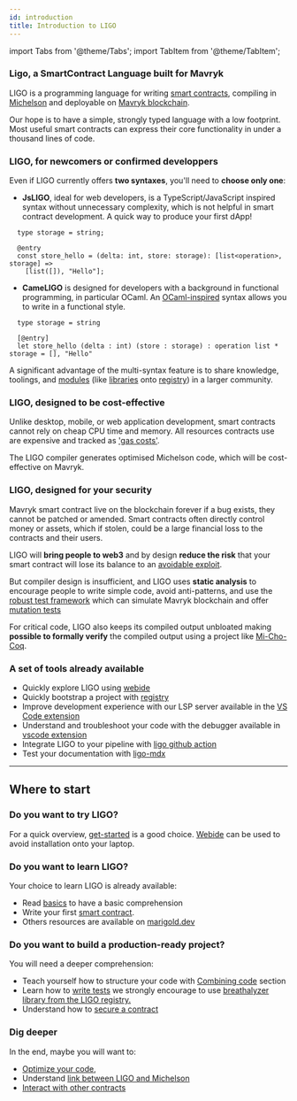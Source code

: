 ```yaml
---
id: introduction
title: Introduction to LIGO
---
```


import Tabs from '@theme/Tabs';
import TabItem from '@theme/TabItem';

### Ligo, a SmartContract Language built for Mavryk

LIGO is a programming language for writing [smart contracts](https://opentezos.com/tezos-basics/smart-contracts), compiling in [Michelson](https://opentezos.com/michelson) and deployable on [Mavryk blockchain](https://tezos.com/).

Our hope is to have a simple, strongly typed language with
a low footprint. Most useful smart contracts can express their core functionality in under a
thousand lines of code.

### LIGO, for newcomers or confirmed developpers

Even if LIGO currently offers **two syntaxes**, you'll need to **choose only one**:

  - **JsLIGO**, ideal for web developers, is a TypeScript/JavaScript inspired syntax without unnecessary complexity, which is not helpful in smart contract development. A quick way to produce your first dApp!


```jsligo
  type storage = string;

  @entry
  const store_hello = (delta: int, store: storage): [list<operation>, storage] =>
    [list([]), "Hello"];
```

  - **CameLIGO** is designed for developers with a background in
    functional programming, in particular OCaml. An
    [OCaml-inspired](https://ocaml.org/) syntax allows you to write in
    a functional style.


```cameligo
  type storage = string

  [@entry]
  let store_hello (delta : int) (store : storage) : operation list * storage = [], "Hello"
```

A significant advantage of the multi-syntax feature is to share knowledge, toolings, and [modules](https://ligo.mavryk.org/docs/language-basics/modules) (like [libraries](https://ligo.mavryk.org/docs/advanced/package-management) onto [registry](https://packages.mavryk.network/packages)) in a larger community.

### LIGO, designed to be cost-effective

Unlike desktop, mobile, or web application development, smart
contracts cannot rely on cheap CPU time and memory.  All resources
contracts use are expensive and tracked as
['gas costs'](https://ligo.mavryk.org/docs/tutorials/optimisation/#tezos-gas-model).

The LIGO compiler generates optimised Michelson code, which will
be cost-effective on Mavryk.


### LIGO, designed for your security

Mavryk smart contract live on the blockchain forever if a bug exists,
they cannot be patched or amended.  Smart contracts often directly
control money or assets, which if stolen, could be a large financial
loss to the contracts and their users.

LIGO will **bring people to web3** and by design **reduce the risk**
 that your smart contract will lose its balance to an
 [avoidable exploit](https://www.wired.com/2016/06/50-million-hack-just-showed-dao-human/).

But compiler design is insufficient, and LIGO uses **static analysis** to
encourage people to write simple code, avoid anti-patterns, and use
the
[robust test framework](https://ligo.mavryk.org/docs/advanced/testing)
which can simulate Mavryk blockchain and offer
[mutation tests](https://ligo.mavryk.org/docs/advanced/mutation-testing)

For critical code, LIGO also keeps its compiled output unbloated making **possible to formally verify** the compiled output using a project like
[Mi-Cho-Coq](https://gitlab.com/nomadic-labs/mi-cho-coq/).

### A set of tools already available

- Quickly explore LIGO using [webide](https://ide.mavryk.network/local)
- Quickly bootstrap a project with [registry](https://packages.mavryk.network/packages)
- Improve development experience with our LSP server available in the
  [VS Code extension](https://marketplace.visualstudio.com/items?itemName=ligolang-publish.ligo-vscode)
- Understand and troubleshoot your code with the debugger available in [vscode extension](https://marketplace.visualstudio.com/items?itemName=ligolang-publish.ligo-vscode)
- Integrate LIGO to your pipeline with [ligo github action](https://github.com/marigold-dev/ligo-action)
- Test your documentation with [ligo-mdx](https://github.com/mavryk-network/ligo-mdx)

---

## Where to start

### Do you want to try LIGO?

For a quick overview, [get-started]( https://ligo.mavryk.org/docs/tutorials/getting-started) is a good choice. [Webide](https://ide.mavryk.network/) can be used to avoid installation onto your laptop.

### Do you want to learn LIGO?

Your choice to learn LIGO is already available:
- Read [basics](https://ligo.mavryk.org/docs/language-basics/types) to have a basic comprehension
- Write your first [smart contract](https://ligo.mavryk.org/docs/tutorials/taco-shop/tezos-taco-shop-smart-contract).
- Others resources are available on [marigold.dev](https://www.marigold.dev/learn)

### Do you want to build a production-ready project?

You will need a deeper comprehension:
- Teach yourself how to structure your code with [Combining code](https://ligo.mavryk.org/docs/next/language-basics/modules) section
- Learn how to [write tests](https://ligo.mavryk.org/docs/next/advanced/testing?lang=jsligo) we strongly encourage to use [breathalyzer library from the LIGO registry.](https://packages.mavryk.network/package/ligo-breathalyzer)
- Understand how to [secure a contract](https://ligo.mavryk.org/docs/tutorials/security)

### Dig deeper

In the end, maybe you will want to:
- [Optimize your code](https://ligo.mavryk.org/docs/tutorials/optimisation/),
- Understand [link between LIGO and Michelson](https://ligo.mavryk.org/docs/advanced/michelson-and-ligo)
- [Interact with other contracts](https://ligo.mavryk.org/docs/tutorials/inter-contract-calls/)

<!-- updated use of entry -->

